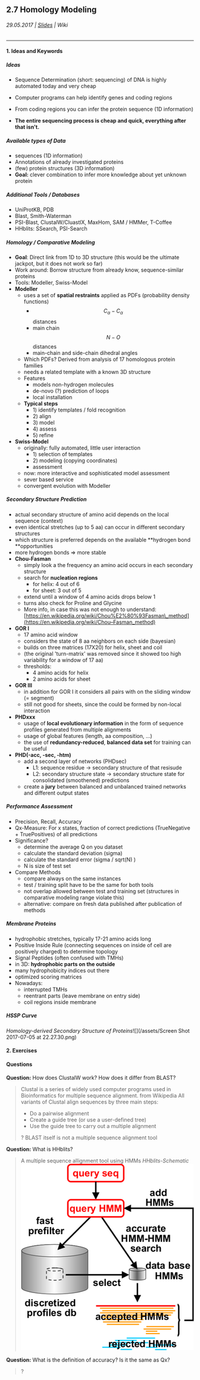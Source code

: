 ## 2.7 Homology Modeling

###### 29.05.2017 \| [Slides](https://www.rostlab.org/sites/default/files/fileadmin/teaching/SoSe17/PP1CS/20170629_PP1_secstruc_pred.pdf) \| Wiki

---

#### 1. Ideas and Keywords

##### Ideas

* Sequence Determination \(short: sequencing\) of DNA is highly automated today and very cheap

* Computer programs can help identify genes and coding regions

* From coding regions you can infer the protein sequence \(1D information\)

* **The entire sequencing process is cheap and quick, everything after that isn't.**

##### Available types of Data

* sequences \(1D information\)
* Annotations of already investigated proteins
* \(few\) protein structures \(3D information\)
* **Goal:** clever combination to infer more knowledge about yet unknown protein

##### Additional Tools / Databases

* UniProtKB, PDB
* Blast, Smith-Waterman
* PSI-Blast, ClustalW/CluastlX, MaxHom, SAM / HMMer, T-Coffee 
* HHblits: SSearch, PSI-Search

##### Homology / Comparative Modeling

* **Goal**: Direct link from 1D to 3D structure \(this would be the ultimate jackpot, but it does not work so far\)
* Work around: Borrow structure from already know, sequence-similar proteins
* Tools: Modeller, Swiss-Model
* **Modeller**
  * uses a set of **spatial restraints** applied as PDFs \(probability density functions\)
    * $$C_{\alpha} - C_{\alpha}$$ distances
    * main chain $$N-O$$ distances
    * main-chain and side-chain dihedral angles
  * Which PDFs? Derived from analysis of 17 homologous protein families
  * needs a related template with a known 3D structure
  * Features
    * models non-hydrogen molecules
    * de-novo \(?\) prediction of loops
    * local installation
  * **Typical steps**
    * 1\) identify templates / fold recognition
    * 2\) align
    * 3\) model
    * 4\) assess
    * 5\) refine
* **Swiss-Model**
  * originally: fully automated, little user interaction
    * 1\) selection of templates
    * 2\) modeling \(copying coordinates\)
    * assessment
  * now: more interactive and sophisticated model assessment
  * sever based service
  * convergent evolution with Modeller

##### Secondary Structure Prediction

* actual secondary structure of amino acid depends on the local sequence \(context\)
* even identical stretches \(up to 5 aa\) can occur in different secondary structures
* which structure is preferred depends on the available **hydrogen bond **opportunities
* more hydrogen bonds =&gt; more stable
* **Chou-Fasman**
  * simply look a the frequency an amino acid occurs in each secondary structure
  * search for **nucleation regions**
    * for helix: 4 out of 6
    * for sheet: 3 out of 5
  * extend until a window of 4 amino acids drops below 1
  * turns also check for Proline and Glycine
  * More info, in case this was not enough to understand: [https://en.wikipedia.org/wiki/Chou%E2%80%93Fasman\_method](https://en.wikipedia.org/wiki/Chou–Fasman_method)
* **GOR I**
  * 17 amino acid window
  * considers the state of 8 aa neighbors on each side \(bayesian\)
  * builds on three matrices \(17X20\) for helix, sheet and coil
  * \(the original 'turn-matrix' was removed since it showed too high variability for a window of 17 aa\)
  * thresholds: 
    * 4 amino acids for helix
    * 2 amino acids for sheet
* **GOR III**
  * in addition for GOR I it considers all pairs with on the sliding window \(= segment\)
  * still not good for sheets, since the could be formed by non-local interaction
* **PHDxxx**
  * usage of **local evolutionary information** in the form of sequence profiles generated from multiple alignments
  * usage of global features \(length, aa composition, ...\)
  * the use of **redundancy-reduced**, **balanced data set** for training can be useful
* **PHD\(-acc, -sec, -htm\)**
  * add a second layer of networks \(PHDsec\)
    * L1: sequence residue -&gt; secondary structure  of that resisude
    * L2: secondary structure state -&gt; secondary structure state for consolidated \(smoothened\) predictions
  * create a **jury** between balanced and unbalanced trained networks and different output states

##### Performance Assessment

* Precision, Recall, Accuracy
* Qx-Measure: For x states, fraction of correct predictions \(TrueNegative + TruePositives\) of all predictions
* Significance?
  * determine the average Q on you dataset
  * calculate the standard deviation \(sigma\)
  * calculate the standard error \(sigma / sqrt\(N\) \)
  * N is size of test set
* Compare Methods
  * compare always on the same instances
  * test / training split have to be the same for both tools
  * not overlap allowed between test and training set \(structures in comparative modeling range violate this\)
  * alternative: compare on fresh data published after publication of methods

##### Membrane Proteins

* hydrophobic stretches, typically 17-21 amino acids long
* Positive Inside Rule \(connecting sequences on inside of cell are positively charged\) to determine topology
* Signal Peptides \(often confused with TMHs\)
* in 3D: **hydrophobic parts on the outside**
* many hydrophobicity indices out there
* optimized scoring matrices
* Nowadays:
  * interrupted TMHs
  * reentrant parts \(leave membrane on entry side\)
  * coil regions inside membrane

##### HSSP Curve

_Homology-derived Secondary Structure of Proteins_![](/assets/Screen Shot 2017-07-05 at 22.27.30.png)

#### 2. Exercises

#### Questions

**Question:** How does ClustalW work? How does it differ from BLAST?

>Clustal is a series of widely used computer programs used in Bioinformatics for multiple sequence alignment.
> from Wikipedia
> All variants of Clustal align sequences by three main steps:
>   * Do a pairwise alignment
>   * Create a guide tree (or use a user-defined tree)
>   * Use the guide tree to carry out a multiple alignment
>
> ? BLAST itself is not a multiple sequence alignment tool 


**Question:** What is HHblits?

> A multiple sequence allignment tool using HMMs
> _HHblits-Schematic_![](/assets/HHblits-Schematic.png)


**Question:** What is the definition of accuracy? Is it the same as Qx?

> ?



